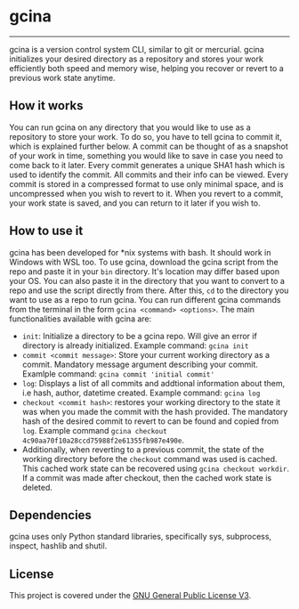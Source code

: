 # gcina
-----------------------------------------------
gcina is a version control system CLI, similar to git or mercurial. gcina initializes your desired directory as a repository and stores your work efficiently both speed and memory wise, helping you recover or revert to a previous work state anytime.

## How it works
You can run gcina on any directory that you would like to use as a repository to store your work. To do so, you have to tell gcina to commit it, which is explained further below. A commit can be thought of as a snapshot of your work in time, something you would like to save in case you need to come back to it later. Every commit generates a unique SHA1 hash which is used to identify the commit. All commits and their info can be viewed. Every commit is stored in a compressed format to use only minimal space, and is uncompressed when you wish to revert to it. When you revert to a commit, your work state is saved, and you can return to it later if you wish to. 

## How to use it
gcina has been developed for *nix systems with bash. It should work in Windows with WSL too.
To use gcina, download the gcina script from the repo and paste it in your `bin` directory. It's location may differ based upon your OS. You can also paste it in the directory that you want to convert to a repo and use the script directly from there.
After this, `cd` to the directory you want to use as a repo to run gcina. You can run different gcina commands from the terminal in the form `gcina <command> <options>`.
The main functionalities available with gcina are:
- `init`: Initialize a directory to be a gcina repo. Will give an error if directory is already initialized. Example command: `gcina init`
- `commit <commit message>`: Store your current working directory as a commit. Mandatory message argument describing your commit. Examlple command: `gcina commit 'initial commit'`
- `log`: Displays a list of all commits and addtional information about them, i.e hash, author, datetime created. Example command: `gcina log`
- `checkout <commit hash>`: restores your working directory to the state it was when you made the commit with the hash provided. The mandatory hash of the desired commit to revert to can be found and copied from `log`. Example command `gcina checkout 4c90aa70f10a28ccd75988f2e61355fb987e490e`.
- Additionally, when reverting to a previous commit, the state of the working directory before the `checkout` command was used is cached. This cached work state can be recovered using `gcina checkout workdir`. If a commit was made after checkout, then the cached work state is deleted.

## Dependencies
gcina uses only Python standard libraries, specifically sys, subprocess, inspect, hashlib and shutil.

## License
This project is covered under the [GNU General Public License V3](https://www.gnu.org/licenses/gpl-3.0.en.html).